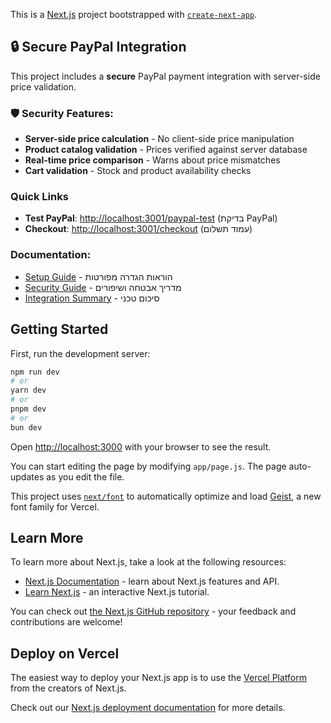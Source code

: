 This is a [Next.js](https://nextjs.org) project bootstrapped with [`create-next-app`](https://github.com/vercel/next.js/tree/canary/packages/create-next-app).

## 🔒 Secure PayPal Integration

This project includes a **secure** PayPal payment integration with server-side price validation.

### 🛡️ Security Features:
- **Server-side price calculation** - No client-side price manipulation
- **Product catalog validation** - Prices verified against server database
- **Real-time price comparison** - Warns about price mismatches
- **Cart validation** - Stock and product availability checks

### Quick Links
- **Test PayPal**: [http://localhost:3001/paypal-test](http://localhost:3001/paypal-test) (בדיקת PayPal)
- **Checkout**: [http://localhost:3001/checkout](http://localhost:3001/checkout) (עמוד תשלום)

### Documentation:
- [Setup Guide](./PAYPAL_SETUP.md) - הוראות הגדרה מפורטות
- [Security Guide](./SECURITY_IMPROVEMENTS.md) - מדריך אבטחה ושיפורים
- [Integration Summary](./PAYPAL_INTEGRATION_SUMMARY.md) - סיכום טכני

## Getting Started

First, run the development server:

```bash
npm run dev
# or
yarn dev
# or
pnpm dev
# or
bun dev
```

Open [http://localhost:3000](http://localhost:3000) with your browser to see the result.

You can start editing the page by modifying `app/page.js`. The page auto-updates as you edit the file.

This project uses [`next/font`](https://nextjs.org/docs/app/building-your-application/optimizing/fonts) to automatically optimize and load [Geist](https://vercel.com/font), a new font family for Vercel.

## Learn More

To learn more about Next.js, take a look at the following resources:

- [Next.js Documentation](https://nextjs.org/docs) - learn about Next.js features and API.
- [Learn Next.js](https://nextjs.org/learn) - an interactive Next.js tutorial.

You can check out [the Next.js GitHub repository](https://github.com/vercel/next.js) - your feedback and contributions are welcome!

## Deploy on Vercel

The easiest way to deploy your Next.js app is to use the [Vercel Platform](https://vercel.com/new?utm_medium=default-template&filter=next.js&utm_source=create-next-app&utm_campaign=create-next-app-readme) from the creators of Next.js.

Check out our [Next.js deployment documentation](https://nextjs.org/docs/app/building-your-application/deploying) for more details.
